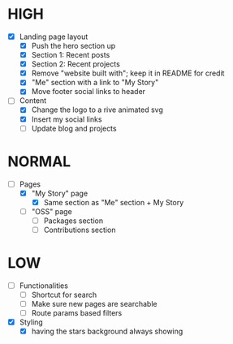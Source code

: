 # HIGH

- [x] Landing page layout
  - [x] Push the hero section up
  - [x] Section 1: Recent posts
  - [x] Section 2: Recent projects
  - [x] Remove "website built with"; keep it in README for credit
  - [x] "Me" section with a link to "My Story"
  - [x] Move footer social links to header

- [ ] Content
  - [x] Change the logo to a rive animated svg
  - [x] Insert my social links
  - [ ] Update blog and projects

# NORMAL

- [ ] Pages
  - [x] "My Story" page
    - [x] Same section as "Me" section + My Story
  - [ ] "OSS" page
    - [ ] Packages section
    - [ ] Contributions section

# LOW

- [ ] Functionalities
  - [ ] Shortcut for search
  - [ ] Make sure new pages are searchable
  - [ ] Route params based filters

- [x] Styling
  - [x] having the stars background always showing
